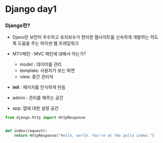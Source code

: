 # Django day1

### Django란?
- Djano란 보안이 우수하고 유지보수가 편리한 웹사이트를 신속하게 개발하는 하도록 도움을 주는 파이썬 웹 프레임워크



- MTV패턴 : MVC 패턴에 대해서 아는가?
  - model : 데이터를 관리
  - template: 사용자가 보는 화면 
  - view: 중간 관리자

- __init__ : 패키지를 인식하게 만듬
- admin : 관리를 해주는 공간
- app: 앱에 대한 설정 공간



```  python
from django.http import HttpResponse


def index(request):
    return HttpResponse("Hello, world. You're at the polls index.")
```

